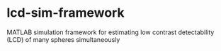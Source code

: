 # lcd-sim-framework
MATLAB simulation framework for estimating low contrast detectability (LCD) of many spheres simultaneously
